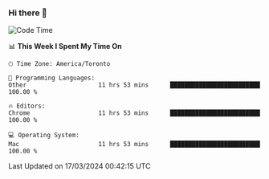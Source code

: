 ### Hi there 👋


<!--START_SECTION:waka-->
![Code Time](http://img.shields.io/badge/Code%20Time-1%2C768%20hrs%2011%20mins-blue)

📊 **This Week I Spent My Time On** 

```text
🕑︎ Time Zone: America/Toronto

💬 Programming Languages: 
Other                    11 hrs 53 mins      █████████████████████████   100.00 % 

🔥 Editors: 
Chrome                   11 hrs 53 mins      █████████████████████████   100.00 % 

💻 Operating System: 
Mac                      11 hrs 53 mins      █████████████████████████   100.00 % 
```


 Last Updated on 17/03/2024 00:42:15 UTC
<!--END_SECTION:waka-->

<!--
**SillyPasty/SillyPasty** is a ✨ _special_ ✨ repository because its `README.md` (this file) appears on your GitHub profile.

Here are some ideas to get you started:

- 🔭 I’m currently working on ...
- 🌱 I’m currently learning ...
- 👯 I’m looking to collaborate on ...
- 🤔 I’m looking for help with ...
- 💬 Ask me about ...
- 📫 How to reach me: ...
- 😄 Pronouns: ...
- ⚡ Fun fact: ...
-->


